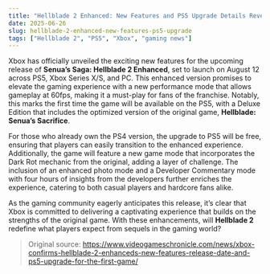 ```yaml
---
title: "Hellblade 2 Enhanced: New Features and PS5 Upgrade Details Revealed"
date: 2025-06-26
slug: hellblade-2-enhanced-new-features-ps5-upgrade
tags: ["Hellblade 2", "PS5", "Xbox", "gaming news"]
---
```


Xbox has officially unveiled the exciting new features for the upcoming release of **Senua’s Saga: Hellblade 2 Enhanced**, set to launch on August 12 across PS5, Xbox Series X/S, and PC. This enhanced version promises to elevate the gaming experience with a new performance mode that allows gameplay at 60fps, making it a must-play for fans of the franchise. Notably, this marks the first time the game will be available on the PS5, with a Deluxe Edition that includes the optimized version of the original game, **Hellblade: Senua’s Sacrifice**.

For those who already own the PS4 version, the upgrade to PS5 will be free, ensuring that players can easily transition to the enhanced experience. Additionally, the game will feature a new game mode that incorporates the Dark Rot mechanic from the original, adding a layer of challenge. The inclusion of an enhanced photo mode and a Developer Commentary mode with four hours of insights from the developers further enriches the experience, catering to both casual players and hardcore fans alike.

As the gaming community eagerly anticipates this release, it’s clear that Xbox is committed to delivering a captivating experience that builds on the strengths of the original game. With these enhancements, will **Hellblade 2** redefine what players expect from sequels in the gaming world? 

> Original source: https://www.videogameschronicle.com/news/xbox-confirms-hellblade-2-enhanceds-new-features-release-date-and-ps5-upgrade-for-the-first-game/